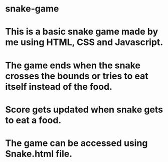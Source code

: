 # snake-game

# This is a basic snake game made by me using HTML, CSS and Javascript.
# The game ends when the snake crosses the bounds or tries to eat itself instead of the food.
# Score gets updated when snake gets to eat a food.
# The game can be accessed using Snake.html file.
